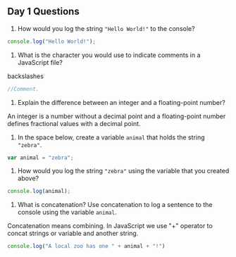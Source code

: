 ## Day 1 Questions

1. How would you log the string `"Hello World!"` to the console?

```JavaScript
console.log("Hello World!");
```

1. What is the character you would use to indicate comments in a JavaScript file?

backslashes

```JavaScript
//Comment.
```

1. Explain the difference between an integer and a floating-point number?

An integer is a number without a decimal point and a floating-point number defines fractional values with a decimal point.

1. In the space below, create a variable `animal` that holds the string `"zebra"`.

```JavaScript
var animal = "zebra";
```

1. How would you log the string `"zebra"` using the variable that you created above?

```JavaScript
console.log(animal);
```

1. What is concatenation? Use concatenation to log a sentence to the console using the variable `animal`.

Concatenation means combining. In JavaScript we use "+" operator to concat strings or variable and another string.

```JavaScript
console.log("A local zoo has one " + animal + "!")
```
